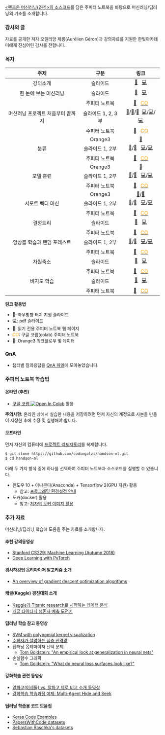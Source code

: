 [&lt;핸즈온 머신러닝(2판)&gt;의 소스코드](https://github.com/ageron/handson-ml2)를 
담은 주피터 노트북을 바탕으로 머신러닝/딥러닝의 기초를 소개합니다.

### 감사의 글

자료를 공개한 저자 오렐리앙 제롱(Aur&eacute;lien G&eacute;ron)과 강의자료를 지원한 한빛아카데미에게 진심어린 감사를 전합니다.

### 목차

| 주제 | 구분 | 링크 |
| :--: | :--: | :--: |
| 강의소개 | 슬라이드 | [&#x1F4F1;](./slides/handson-ml2-00.slides.html) &nbsp; [&#x1F4BB;](./slides/handson-ml2-00-slides.pdf) |
| 한 눈에 보는 머신러닝 | 슬라이드 | [&#x1F4F1;](./slides/handson-ml2-01.slides.html) &nbsp; [&#x1F4BB;](./slides/handson-ml2-01-slides.pdf) |
| | 주피터 노트북 | [&#x1F4D9;](./notebooks/handson-ml2-01.html) &nbsp; [<span style="color: orange;">CO</span>](https://colab.research.google.com/github/codingalzi/handson-ml2/blob/master/notebooks/handson-ml2-01.ipynb) |
| 머신러닝 프로젝트 처음부터 끝까지 | 슬라이드 1, 2, 3부 | [&#x1F4F1;](./slides/handson-ml2-02a.slides.html)/[&#x1F4F1;](./slides/handson-ml2-02b.slides.html)/[&#x1F4F1;](./slides/handson-ml2-02c.slides.html) &nbsp;[&#x1F4BB;](./slides/handson-ml2-02a-slides.pdf)/[&#x1F4BB;](./slides/handson-ml2-02b-slides.pdf)/[&#x1F4BB;](./slides/handson-ml2-02c-slides.pdf) |
| | 주피터 노트북 | [&#x1F4D9;](./notebooks/handson-ml2-02.html) &nbsp; [<span style="color: orange;">CO</span>](https://colab.research.google.com/github/codingalzi/handson-ml2/blob/master/notebooks/handson-ml2-02.ipynb) |
| | Orange3 | [&#x1F34A;](https://raw.githubusercontent.com/codingalzi/handson-ml2/master/orange3/housing/housing.zip) |
| 분류 | 슬라이드 1, 2부| [&#x1F4F1;](./slides/handson-ml2-03a.slides.html)/[&#x1F4F1;](./slides/handson-ml2-03b.slides.html) &nbsp; [&#x1F4BB;](./slides/handson-ml2-03a-slides.pdf)/[&#x1F4BB;](./slides/handson-ml2-03b-slides.pdf) |
| | 주피터 노트북 | [&#x1F4D9;](./notebooks/handson-ml2-03.html) &nbsp; [<span style="color: orange;">CO</span>](https://colab.research.google.com/github/codingalzi/handson-ml2/blob/master/notebooks/handson-ml2-03.ipynb) |
| | Orange3 | [&#x1F34A;](https://raw.githubusercontent.com/codingalzi/handson-ml2/master/orange3/mnist/mnist.zip) |
| 모델 훈련 | 슬라이드 1, 2부 | [&#x1F4F1;](./slides/handson-ml2-04a.slides.html)/[&#x1F4F1;](./slides/handson-ml2-04b.slides.html) &nbsp; [&#x1F4BB;](./slides/handson-ml2-04a-slides.pdf)/[&#x1F4BB;](./slides/handson-ml2-04b-slides.pdf) |
| | 주피터 노트북 | [&#x1F4D9;](./notebooks/handson-ml2-04.html) &nbsp; [<span style="color: orange;">CO</span>](https://colab.research.google.com/github/codingalzi/handson-ml2/blob/master/notebooks/handson-ml2-04.ipynb) |
| | Orange3 | [&#x1F34A;](https://raw.githubusercontent.com/codingalzi/handson-ml2/master/orange3/training_models/training_models.zip)/[&#x1F34A;](https://raw.githubusercontent.com/codingalzi/handson-ml2/master/orange3/iris/iris.zip) |
| 서포트 벡터 머신 | 슬라이드 1, 2부 | [&#x1F4F1;](./slides/handson-ml2-05a.slides.html)/[&#x1F4F1;](./slides/handson-ml2-05b.slides.html) &nbsp; [&#x1F4BB;](./slides/handson-ml2-05a-slides.pdf)/[&#x1F4BB;](./slides/handson-ml2-05b-slides.pdf) |
| | 주피터 노트북 | [&#x1F4D9;](./notebooks/handson-ml2-05.html) &nbsp; [<span style="color: orange;">CO</span>](https://colab.research.google.com/github/codingalzi/handson-ml2/blob/master/notebooks/handson-ml2-05.ipynb) |
| 결정트리 | 슬라이드 | [&#x1F4F1;](./slides/handson-ml2-06.slides.html) &nbsp; [&#x1F4BB;](./slides/handson-ml2-06-slides.pdf) |
| | 주피터 노트북 | [&#x1F4D9;](./notebooks/handson-ml2-06.html) &nbsp; [<span style="color: orange;">CO</span>](https://colab.research.google.com/github/codingalzi/handson-ml2/blob/master/notebooks/handson-ml2-06.ipynb) |
| 앙상블 학습과 랜덤 포레스트 | 슬라이드 1, 2부| [&#x1F4F1;](./slides/handson-ml2-07a.slides.html)/[&#x1F4F1;](./slides/handson-ml2-07b.slides.html) &nbsp; [&#x1F4BB;](./slides/handson-ml2-07a-slides.pdf)/[&#x1F4BB;](./slides/handson-ml2-07b-slides.pdf) |
| | 주피터 노트북 | [&#x1F4D9;](./notebooks/handson-ml2-07.html) &nbsp; [<span style="color: orange;">CO</span>](https://colab.research.google.com/github/codingalzi/handson-ml2/blob/master/notebooks/handson-ml2-07.ipynb) |
| 차원축소 | 슬라이드 | [&#x1F4F1;](./slides/handson-ml2-08.slides.html) &nbsp; [&#x1F4BB;](./slides/handson-ml2-08-slides.pdf) |
| | 주피터 노트북 | [&#x1F4D9;](./notebooks/handson-ml2-08.html) &nbsp; [<span style="color: orange;">CO</span>](https://colab.research.google.com/github/codingalzi/handson-ml2/blob/master/notebooks/handson-ml2-08.ipynb) |
| 비지도 학습 | 슬라이드 | [&#x1F4F1;](./slides/handson-ml2-09.slides.html) &nbsp; [&#x1F4BB;](./slides/handson-ml2-09-slides.pdf) |
| | 주피터 노트북 | [&#x1F4D9;](./notebooks/handson-ml2-09.html) &nbsp; [<span style="color: orange;">CO</span>](https://colab.research.google.com/github/codingalzi/handson-ml2/blob/master/notebooks/handson-ml2-09.ipynb) |

**링크 활용법**
* &#x1F4F1;: 좌우방향 터치 지원 슬라이드
* &#x1F4BB;: pdf 슬라이드
* &#x1F4D8;: 읽기 전용 주피터 노트북 웹 페이지
* <span style="color: orange;">CO</span>: 구글 코랩(colab) 주피터 노트북
* &#x1F34A;: Orange3 워크플로우 및 데이터

### QnA

* 챕터별 질의응답을 [QnA 파일](qna.md)에 모아놓았습니다.

### 주피터 노트북 학습법

#### 온라인 (추천)

* [구글 코랩 ](https://colab.research.google.com/github/codingalzi/handson-ml2/blob/master/)
<a href="https://colab.research.google.com/github/codingalzi/handson-ml2/blob/master/"><img src="https://colab.research.google.com/assets/colab-badge.svg" alt="Open In Colab"/></a> 활용

**주의사항:** 온라인 상에서 실습한 내용을 저장하려면 먼저 자신의 계정으로 사본을 만들어 저장한 후에 수정 및 실행해야 합니다.

#### 오프라인

먼저 자신의 컴퓨터에
[프로젝트 리포지토리](https://github.com/codingalzi/handson-ml2)를 
복제합니다.

```bash
$ git clone https://github.com/codingalzi/handson-ml.git
$ cd handson-ml
```

아래 두 가지 방식 중에 하나를 선택하여 주피터 노트북과 소스코드를 실행할 수 있습니다.

* 윈도우 10 + 아나콘다(Anaconda) + Tensorflow 2(GPU 지원) 활용
    * 참고: [프로그래밍 환경설정 안내](./INSTALL.md)
* 도커(docker) 활용
    * 참고: [저자의 도커 이미지 활용](https://github.com/ageron/handson-ml2/tree/master/docker)

### 추가 자료

머신러닝/딥러닝 학습에 도움을 주는 자료를 소개합니다.

#### 추천 강의동영상
- [Stanford CS229: Machine Learning (Autumn 2018)](https://www.youtube.com/watch?v=jGwO_UgTS7I&list=PLoROMvodv4rMiGQp3WXShtMGgzqpfVfbU)
- [Deep Learning with PyTorch](https://atcold.github.io/pytorch-Deep-Learning/)

#### 경사하강법 옵티마이저 알고리즘 소개
- [An overview of gradient descent optimization algorithms](https://ruder.io/optimizing-gradient-descent/index.html)

#### 캐글(Kaggle) 경진대회 소개
- [Kaggle과 Titanic research로 시작하는 데이터 분석](https://developers.ascentnet.co.jp/2017/11/24/kaggle-process-review/)
- [캐글 타이타닉 생존자 예측 도전기](https://cyc1am3n.github.io/2018/10/09/my-first-kaggle-competition_titanic.html)

#### 딥러닝 학습 참고 동영상
- [SVM with polynomial kernel visualization](https://www.youtube.com/watch?v=OdlNM96sHio&t=0s)
- [수학자가 설명하는 심층 신경망](https://www.youtube.com/playlist?list=PLZHQObOWTQDNU6R1_67000Dx_ZCJB-3pi)
- 딥러닝 옵티마이저 선택 문제
   - [Tom Goldstein: "An empirical look at generalization in neural nets"](https://youtu.be/kcVWAKf7UAg?t=1304)
- 손실함수 그래픽
   - [Tom Goldstein: "What do neural loss surfaces look like?"](https://youtu.be/78vq6kgsTa8?t=237)

#### 강화학습 관련 동영상
- [알파고(이세돌) vs. 알파고 제로 비교 소개 동영상](https://www.youtube.com/watch?v=MgowR4pq3e8)
- [강화학습 학습과정 예제: Multi-Agent Hide and Seek](https://www.youtube.com/watch?v=kopoLzvh5jY)

#### 딥러닝 학습용 코드 모음집

- [Keras Code Examples](https://keras.io/examples/)
- [PapersWithCode datasets](https://www.paperswithcode.com/datasets)
- [Sebastian Raschka's datasets](https://sebastianraschka.com/blog/2021/ml-dl-datasets.html)
